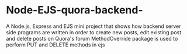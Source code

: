 # Node-EJS-quora-backend-
A Node.js, Express and EJS mini project that shows how backend server side programs are written in order to create new posts, edit existing post and delete posts on Quora's forum
MethodOverride package is used to perform PUT and DELETE methods in ejs
